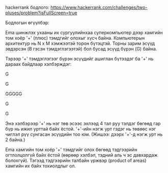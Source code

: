 hackerrank бодлого: https://www.hackerrank.com/challenges/two-pluses/problem?isFullScreen=true

Бодлогын өгүүлбэр:

Ema шинжлэх ухааны их сургуулийнхаа суперкомпьютер дээр хамгийн том хоёр '+' (плюс) тэмдгийг олохыг хүсч байна. Компьютерын архитектур нь N x M хэмжээтэй торон бүтэцтэй. Торны зарим эсүүд эвдэрсэн (B гэсэн тэмдэглэгээтэй) бол бусад эсүүд бүрэн (G) байна.

Тэрээр '+' тэмдэглэгээг бүрэн эсүүдийг ашиглан бүтээдэг ба '+' нь дараах байдлаар хэлбэрждэг:

  G
  
  G
  
GGGGG

  G
  
  G
  
Энэ хэлбэрээр '+' нь нэг төв эсээс эхлээд 4 тал руу тэлдэг бөгөөд гар бүр нь ижил урттай байх ёстой. '+'-ийн нэгж урт гэдэг нь төвөөс нэг чиглэл рүү сунгасан эсүүдийн тоо юм. (Жишээ: дээрх '+'-д нэгж урт нь 2 байна.)

Ema хамгийн том хоёр '+' тэмдгийг олох бөгөөд тэдгээрийн огтлолцолгүй байх ёстой (өөрөөр хэлбэл, тэдний аль ч эс давхардаж болохгүй). Тэгээд тэдгээрийн талбайн үржвэр (product of areas) хамгийн их байх тохиолдлыг ол.
